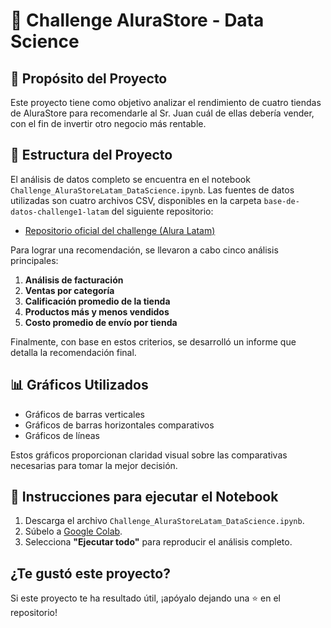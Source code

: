 # 🏪 Challenge AluraStore - Data Science

## 📌 **Propósito del Proyecto**
Este proyecto tiene como objetivo analizar el rendimiento de cuatro tiendas de AluraStore para recomendarle al Sr. Juan cuál de ellas debería vender, con el fin de invertir otro negocio más rentable.

## 📁 **Estructura del Proyecto**
El análisis de datos completo se encuentra en el notebook `Challenge_AluraStoreLatam_DataScience.ipynb`. Las fuentes de datos utilizadas son cuatro archivos CSV, disponibles en la carpeta `base-de-datos-challenge1-latam` del siguiente repositorio:

- [Repositorio oficial del challenge (Alura Latam)](https://github.com/alura-es-cursos/challenge1-data-science-latam)

Para lograr una recomendación, se llevaron a cabo cinco análisis principales:

1. **Análisis de facturación**
2. **Ventas por categoría**
3. **Calificación promedio de la tienda**
4. **Productos más y menos vendidos**
5. **Costo promedio de envío por tienda**

Finalmente, con base en estos criterios, se desarrolló un informe que detalla la recomendación final.

## 📊 **Gráficos Utilizados**
- Gráficos de barras verticales
- Gráficos de barras horizontales comparativos
- Gráficos de líneas

Estos gráficos proporcionan claridad visual sobre las comparativas necesarias para tomar la mejor decisión.

## 🚀 **Instrucciones para ejecutar el Notebook**

1. Descarga el archivo `Challenge_AluraStoreLatam_DataScience.ipynb`.
2. Súbelo a [Google Colab](https://colab.research.google.com/).
3. Selecciona **"Ejecutar todo"** para reproducir el análisis completo.

## ¿Te gustó este proyecto?
Si este proyecto te ha resultado útil, ¡apóyalo dejando una ⭐ en el repositorio!